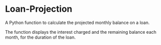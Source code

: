 # Loan-Projection

A Python function to calculate the projected monthly balance on a loan.

The function displays the interest charged and the remaining balance each month, for the duration of the loan.
